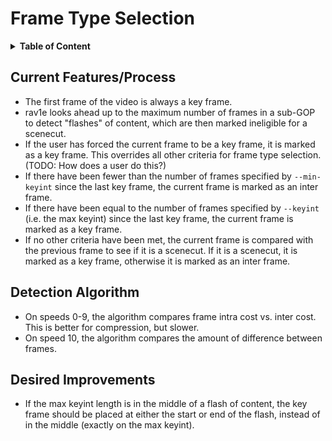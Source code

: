 # Frame Type Selection

<details>
<summary><b>Table of Content</b></summary>

- [Current Features/Process](#current-featuresprocess)
- [Detection Algorithm](#detection-algorithm)
- [Desired Improvements](#desired-improvements)
</details>

## Current Features/Process
* The first frame of the video is always a key frame.
* rav1e looks ahead up to the maximum number of frames in a sub-GOP
to detect "flashes" of content, which are then marked ineligible for
a scenecut.
* If the user has forced the current frame to be a key frame, it is marked as a key frame.
This overrides all other criteria for frame type selection. (TODO: How does a user do this?)
* If there have been fewer than the number of frames specified by `--min-keyint`
since the last key frame, the current frame is marked as an inter frame.
* If there have been equal to the number of frames specified by `--keyint` (i.e. the max keyint)
since the last key frame, the current frame is marked as a key frame.
* If no other criteria have been met, the current frame is compared with
the previous frame to see if it is a scenecut.
If it is a scenecut, it is marked as a key frame, otherwise it is marked as an inter frame.

## Detection Algorithm
* On speeds 0-9, the algorithm compares frame intra cost vs. inter cost. This is better for compression, but slower.
* On speed 10, the algorithm compares the amount of difference between frames.

## Desired Improvements
* If the max keyint length is in the middle of a flash of content, the key frame should be placed at either the start or end of the flash, instead of in the middle (exactly on the max keyint).